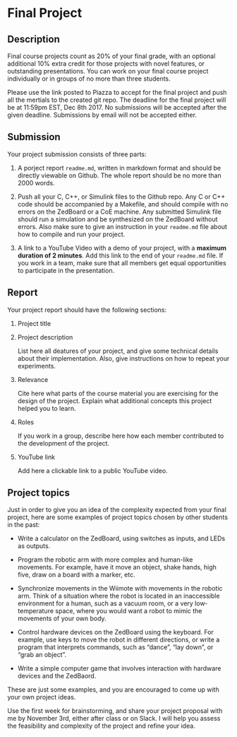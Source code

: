 # Final Project

## Description

Final course projects count as 20% of your final grade, with an optional
additional 10% extra credit for those projects with novel features, or
outstanding presentations. You can work on your final course project
individually or in groups of no more than three students.

Please use the link posted to Piazza to accept for the final project and push
all the mertials to the created git repo. The deadline for the final project
will be at 11:59pm EST, Dec 8th 2017. No submissions will be accepted after the
given deadline. Submissions by email will not be accepted either.

## Submission

Your project submission consists of three parts:

1. A porject report `readme.md`, written in markdown format and should be
   directly viewable on Github. The whole report should be no more than 2000
   words.

1. Push all your C, C++, or Simulink files to the Github repo. Any C or C++ code
   should be accompanied by a Makefile, and should compile with no errors on the
   ZedBoard or a CoE machine. Any submitted Simulink file should run a
   simulation and be synthesized on the ZedBoard without errors. Also make sure
   to give an instruction in your `readme.md` file about how to compile and run
   your project. 

1. A link to a YouTube Video with a demo of your project, with a **maximum
   duration of 2 minutes**. Add this link to the end of your `readme.md` file.
   If you work in a team, make sure that all members get equal opportunities to
   participate in the presentation.

## Report

Your project report should have the following sections:

1. Project title
1. Project description

    List here all deatures of your project, and give some technical details
    about their implementation. Also, give instructions on how to repeat your
    experiments.

1. Relevance

    Cite here what parts of the course material you are exercising for the
    design of the project. Explain what additional concepts this project helped
    you to learn.

1. Roles

    If you work in a group, describe here how each member contributed to the
    development of the project.

1. YouTube link

    Add here a clickable link to a public YouTube video.

## Project topics

Just in order to give you an idea of the complexity expected from your final
project, here are some examples of project topics chosen by other students in
the past:

* Write a calculator on the ZedBoard, using switches as inputs, and LEDs as
  outputs.

* Program the robotic arm with more complex and human-like movements. For
  example, have it move an object, shake hands, high five, draw on a board with
  a marker, etc.

* Synchronize movements in the Wiimote with movements in the robotic arm. Think
  of a situation where the robot is located in an inaccessible environment for a
  human, such as a vacuum room, or a very low-temperature space, where you would
  want a robot to mimic the movements of your own body.

* Control hardware devices on the ZedBoard using the keyboard. For example, use
  keys to move the robot in different directions, or write a program that
  interprets commands, such as “dance”, “lay down”, or “grab an object”.

* Write a simple computer game that involves interaction with hardware devices
  and the ZedBaord.

These are just some examples, and you are encouraged to come up with your own project ideas.

Use the first week for brainstorming, and share your project proposal with
me by November 3rd, either after class or on Slack. I will help you assess
the feasibility and complexity of the project and refine your idea.
